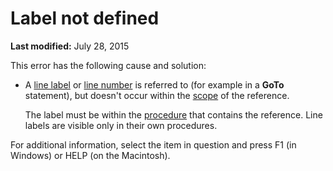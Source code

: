 
# Label not defined

 **Last modified:** July 28, 2015

This error has the following cause and solution:




- A  [line label](b8bdf64f-5920-1ae9-16d0-b26d09524a30.md) or [line number](b8bdf64f-5920-1ae9-16d0-b26d09524a30.md) is referred to (for example in a **GoTo** statement), but doesn't occur within the [scope](b8bdf64f-5920-1ae9-16d0-b26d09524a30.md) of the reference.
    
    The label must be within the  [procedure](b8bdf64f-5920-1ae9-16d0-b26d09524a30.md) that contains the reference. Line labels are visible only in their own procedures.
    

For additional information, select the item in question and press F1 (in Windows) or HELP (on the Macintosh).
